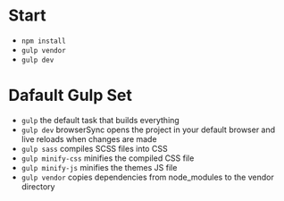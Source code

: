 # Start

- `npm install`
- `gulp vendor`
- `gulp dev`



# Dafault Gulp Set

- `gulp` the default task that builds everything
- `gulp dev` browserSync opens the project in your default browser and live reloads when changes are made
- `gulp sass` compiles SCSS files into CSS
- `gulp minify-css` minifies the compiled CSS file
- `gulp minify-js` minifies the themes JS file
- `gulp vendor` copies dependencies from node_modules to the vendor directory

